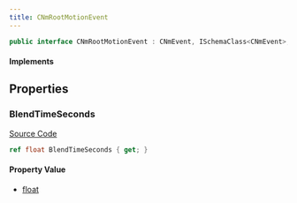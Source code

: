 ```yaml
---
title: CNmRootMotionEvent
---
```


```csharp
public interface CNmRootMotionEvent : CNmEvent, ISchemaClass<CNmEvent>, ISchemaClass<CNmRootMotionEvent>, ISchemaField, ISchemaClass, INativeHandle
```

#### Implements

## Properties

### BlendTimeSeconds

[Source Code](https://github.com/swiftly-solution/swiftlys2/blob/beta/managed/src/SwiftlyS2.Generated/Schemas/Interfaces/CNmRootMotionEvent.cs#L16)

```csharp
ref float BlendTimeSeconds { get; }
```

#### Property Value

- [float](https://learn.microsoft.com/dotnet/api/system.single)

